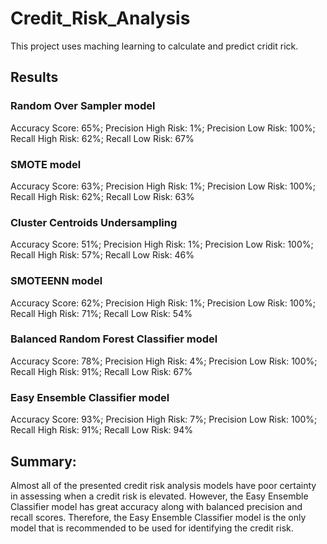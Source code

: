 # Credit_Risk_Analysis

This project uses maching learning to calculate and predict cridit rick.

## Results

### Random Over Sampler model


Accuracy Score: 65%; Precision High Risk: 1%; Precision Low Risk: 100%; Recall High Risk: 62%; Recall Low Risk: 67%

### SMOTE model

Accuracy Score: 63%; Precision High Risk: 1%; Precision Low Risk: 100%; Recall High Risk: 62%; Recall Low Risk: 63%


### Cluster Centroids Undersampling

Accuracy Score: 51%; Precision High Risk: 1%; Precision Low Risk: 100%; Recall High Risk: 57%; Recall Low Risk: 46%

### SMOTEENN model

Accuracy Score: 62%; Precision High Risk: 1%; Precision Low Risk: 100%; Recall High Risk: 71%; Recall Low Risk: 54%

###  Balanced Random Forest Classifier model

Accuracy Score: 78%; Precision High Risk: 4%; Precision Low Risk: 100%; Recall High Risk: 91%; Recall Low Risk: 67%

###  Easy Ensemble Classifier model

Accuracy Score: 93%; Precision High Risk: 7%; Precision Low Risk: 100%; Recall High Risk: 91%; Recall Low Risk: 94%

## Summary:
 Almost all of the presented credit risk analysis models have poor certainty in assessing when a credit risk is elevated. However, the Easy Ensemble Classifier model has great accuracy along with balanced precision and recall scores. Therefore, the Easy Ensemble Classifier model is the only model that is recommended to be used for identifying the credit risk.
